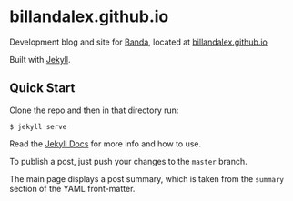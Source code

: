 # billandalex.github.io

Development blog and site for [Banda](https://github.com/billandalex), located at [billandalex.github.io](https://billandalex.github.io/)

Built with [Jekyll](https://jekyllrb.com/).



## Quick Start

Clone the repo and then in that directory run:

```shell
$ jekyll serve
```
Read the [Jekyll Docs](https://jekyllrb.com/docs/home/) for more info and how to use.

To publish a post, just push your changes to the `master` branch.

The main page displays a post summary, which is taken from the `summary` section of the YAML front-matter.
